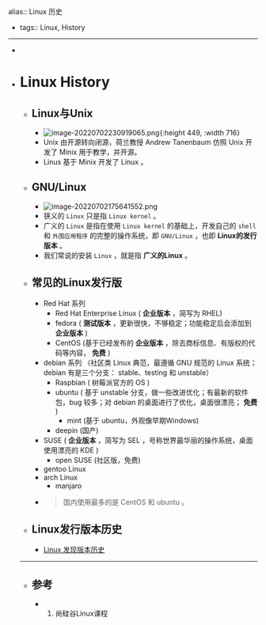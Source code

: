 alias:: Linux 历史

- tags:: Linux, History
- ---
-
- # Linux History
	- ## Linux与Unix
		- ![image-20220702230919065.png](../assets/image-20220702230919065_1683299149114_0.png){:height 449, :width 716}
		- Unix 由开源转向闭源，荷兰教授 Andrew Tanenbaum 仿照 Unix 开发了 Minix 用于教学，并开源。
		- Linus 基于 Minix 开发了 Linux 。
	- ## GNU/Linux
		- ![image-20220702175641552.png](../assets/image-20220702175641552_1683299185329_0.png)
		- 狭义的 `Linux` 只是指 `Linux kernel` 。
		- 广义的 `Linux` 是指在使用 `Linux kernel` 的基础上，开发自己的 `shell` 和 `外围应用程序` 的完整的操作系统，即 `GNU/Linux` ，也即 **Linux的发行版本** 。
		- 我们常说的安装 `Linux` ，就是指 **广义的Linux** 。
	- ## 常见的Linux发行版
		- Red Hat 系列
			- Red Hat Enterprise Linux ( **企业版本** ，简写为 RHEL)
			- fedora ( **测试版本** ，更新很快，不够稳定；功能稳定后会添加到 **企业版本** )
			- CentOS (基于已经发布的 **企业版本** ，除去商标信息、有版权的代码等内容， **免费** )
		- debian 系列 （社区类 Linux 典范，最遵循 GNU 规范的 Linux 系统；debian 有是三个分支： stable、testing 和 unstable）
			- Raspbian ( 树莓派官方的 OS )
			- ubuntu ( 基于 unstable 分支，做一些改进优化；有最新的软件包，bug 较多；对 debian 的桌面进行了优化，桌面很漂亮； **免费** )
				- mint (基于 ubuntu，外观像早期Windows)
			- deepin (国产)
		- SUSE ( **企业版本** ，简写为 SEL ，号称世界最华丽的操作系统，桌面使用漂亮的 KDE )
			- open SUSE (社区版，免费)
		- gentoo Linux
		- arch Linux
			- manjaro
		- > 国内使用最多的是 CentOS 和 ubuntu 。
	- ## Linux发行版本历史
		- [Linux 发现版本历史](https://commons.wikimedia.org/wiki/File:Linux_Distribution_Timeline.svg)
	- ---
	- ## 参考
		- 1. 尚硅谷Linux课程